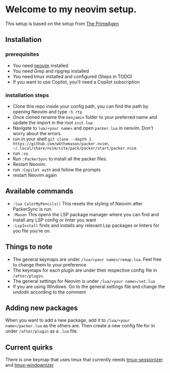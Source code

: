 # Welcome to my neovim setup.

This setup is based on the setup from [The PrimeAgen](https://www.youtube.com/watch?v=w7i4amO_zaE)

## Installation

### prerequisites
- You need [neovim](https://neovim.io/) installed
- You need Grep and ripgrep installed
- You need tmux installed and configured (Steps in TODO)
- If you want to use Copilot, you'll need a Copilot subscription

### installation steps
- Clone this repo inside your config path, you can find the path by opening Neovim and type `:h rtp`
- Once cloned rename the `benjamin` folder to your preferred name and update the import in the root `init.lua` 
- Navigate to `lua/<your name>` and open `packer.lua` in neovim. Don't worry about the errors.
- run in your shell `git clone --depth 1 https://github.com/wbthomason/packer.nvim\
  ~/.local/share/nvim/site/pack/packer/start/packer.nvim`
- run `:so`
- Run `:PackerSync` to install all the packer files.
- Restart Neovim.
- run `:Copilot auth` and follow the prompts
- restart Neovim again


## Available commands
- `:lua ColorMyPencils()` This resets the styling of Neovim after PackerSync is run.
- `:Mason` This opens the LSP package manager where you can find and install any LSP config or linter you want
- `:LspInstall` finds and installs any relevant Lsp packages or linters for you file you're on.

## Things to note
- The general keymaps are under `/lua/<your name>/remap.lua`. Feel free to change them to your preference
- The keymaps for each plugin are under their respective config file in `/after/plugin`.
- The general settings for Neovim is under `/lua/<your name>/set.lua`
- If you are using Windows. Go to the general settings file and change the undodir according to the comment

## Adding new packages
When you want to add a new package, add it to `/lua/<your name>/packer.lua` as the others are. Then create a new config file for in under `/after/plugin` as a `.lua` file.

## Current quirks
There is one keymap that uses tmux that currently needs [tmux-sessionizer](https://github.com/ThePrimeagen/.dotfiles/blob/master/bin/.local/scripts/tmux-sessionizer) and [tmux-windownizer](https://github.com/ThePrimeagen/.dotfiles/blob/master/bin/.local/scripts/tmux-windowizer)
